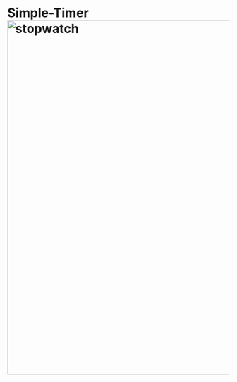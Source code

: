 # Simple-Timer<img width="804" alt="stopwatch" src="https://user-images.githubusercontent.com/96592956/170058567-a0b78abb-533e-4611-bcba-a2cee2b19d22.png">
